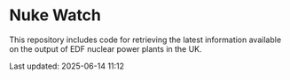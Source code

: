 # Nuke Watch

This repository includes code for retrieving the latest information available on the output of EDF nuclear power plants in the UK.

Last updated: 2025-06-14 11:12
